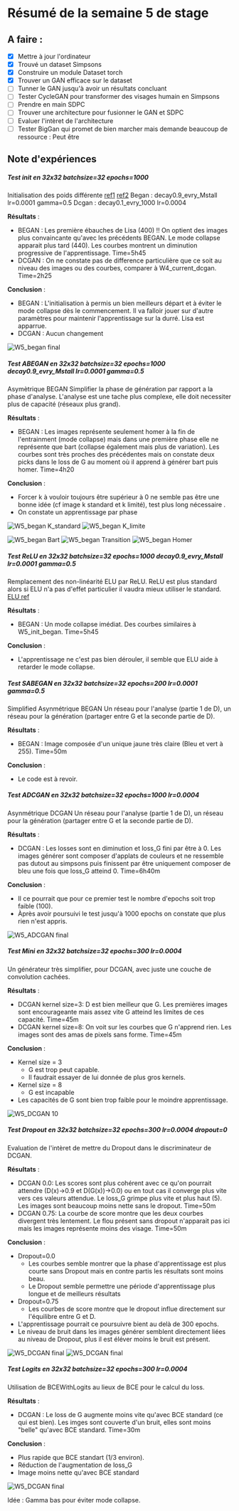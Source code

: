 # Résumé de la semaine 5 de stage


## A faire :

- [x]  Mettre à jour l'ordinateur
- [x]  Trouvé un dataset Simpsons
- [x]  Construire un module Dataset torch
- [x]  Trouver un GAN efficace sur le dataset
- [ ] Tunner le GAN jusqu'à avoir un résultats concluant
- [ ] Tester CycleGAN pour transformer des visages humain en Simpsons
- [ ] Prendre en main SDPC
- [ ] Trouver une architecture pour fusionner le GAN et SDPC
- [ ] Evaluer l'intèret de l'architecture
- [ ] Tester BigGan qui promet de bien marcher mais demande beaucoup de ressource : Peut être

## Note d'expériences

##### Test init en 32x32 batchsize=32 epochs=1000
Initialisation des poids différente [ref1](https://github.com/carpedm20/BEGAN-pytorch/issues/7) [ref2](https://stackoverflow.com/questions/49433936/how-to-initialize-weights-in-pytorch) 
Began : decay0.9_evry_Mstall  lr=0.0001 gamma=0.5
Dcgan : decay0.1_evry_1000 lr=0.0004

__Résultats__ :
  - BEGAN : Les première ébauches de Lisa (400) !! On optient des images plus convaincante qu'avec les précédents BEGAN. Le mode collapse apparait plus tard (440). Les courbes montrent un diminution progressive de l'apprentissage.
		Time=5h45
  - DCGAN : On ne constate pas de difference particulière que ce soit au niveau des images ou des courbes, comparer à W4_current_dcgan.
		Time=2h25
		
__Conclusion__ :
  - BEGAN : L'initialisation à permis un bien meilleurs départ et à éviter le mode collapse dès le commencement. Il va falloir jouer sur d'autre paramètres pour maintenir l'apprentissage sur la durré. Lisa est apparrue.
  - DCGAN : Aucun changement

![W5_began final](W5_init_began/final.png "BEGAN")


##### Test ABEGAN en 32x32 batchsize=32 epochs=1000 decay0.9_evry_Mstall  lr=0.0001 gamma=0.5
Asymètrique BEGAN
Simplifier la phase de génération par rapport a la phase d'analyse. L'analyse est une tache plus complexe, elle doit necessiter plus de capacité (réseaux plus grand). 

__Résultats__ :
  - BEGAN  : Les images représente seulement homer à la fin de l'entrainment (mode collapse) mais dans une première phase elle ne représente que bart (collapse également mais plus de variation). Les courbes sont très proches des précédentes mais on constate deux picks dans le loss de G au moment où il apprend à générer bart puis homer.
		Time=4h20
		
__Conclusion__ :
  - Forcer k à vouloir toujours être supérieur à 0 ne semble pas être une bonne idée (cf image k standard et k limité), test plus long nécessaire .
  - On constate un apprentissage par phase
  
![W5_began K_standard](W5_archi_abegan/k_standard.png "k standard")
![W5_began K_limite](W5_archi_abegan/k_limite.png "k limité")

![W5_began Bart](W5_archi_abegan/bart.png "Bart")
![W5_began Transition](W5_archi_abegan/transition.png "Transition")
![W5_began Homer](W5_archi_abegan/homer.png "Homer")
  
##### Test ReLU en 32x32 batchsize=32 epochs=1000 decay0.9_evry_Mstall  lr=0.0001 gamma=0.5
Remplacement des non-linéarité ELU par ReLU. ReLU est plus standard alors si ELU n'a pas d'effet particulier il vaudra mieux utiliser le standard.
[ELU ref](https://arxiv.org/pdf/1511.07289.pdf)

__Résultats__ :
  - BEGAN : Un mode collapse imédiat. Des courbes similaires à W5_init_began. 
		Time=5h45
		
__Conclusion__ :
  - L'apprentissage ne c'est pas bien dérouler, il semble que ELU aide à retarder le mode collapse.

##### Test SABEGAN en 32x32 batchsize=32 epochs=200 lr=0.0001 gamma=0.5
Simplified Asynmétrique BEGAN
Un réseau pour l'analyse (partie 1 de D), un réseau pour la génération (partager entre G et la seconde partie de D).

__Résultats__ :
  - BEGAN : Image composée d'un unique jaune très claire (Bleu et vert à 255). 
		Time=50m
		
__Conclusion__ :
  - Le code est à revoir.
  
##### Test ADCGAN en 32x32 batchsize=32 epochs=1000 lr=0.0004 
Asynmétrique DCGAN
Un réseau pour l'analyse (partie 1 de D), un réseau pour la génération (partager entre G et la seconde partie de D).

__Résultats__ :
  - DCGAN : Les losses sont en diminution et loss_G fini par être à 0. Les images générer sont composer d'applats de couleurs et ne ressemble pas dutout au simpsons puis finissent par être uniquement composer de bleu une fois que loss_G atteind 0. 
		Time=6h40m
		
__Conclusion__ :
  - Il ce pourrait que pour ce premier test le nombre d'epochs soit trop faible (100).
  - Àprès avoir poursuivi le test jusqu'à 1000 epochs on constate que plus rien n'est appris.
  
![W5_ADCGAN final](W5_archi_adcgan/final.png "ADCGAN")
  
##### Test Mini en 32x32 batchsize=32 epochs=300 lr=0.0004
Un générateur très simplifier, pour DCGAN, avec juste une couche de convolution cachées.

__Résultats__ :
  - DCGAN kernel size=3: D est bien meilleur que G. Les premières images sont encourageante mais assez vite G atteind les limites de ces capacité.
		Time=45m
  - DCGAN kernel size=8: On voit sur les courbes que G n'apprend rien. Les images sont des amas de pixels sans forme.
		Time=45m
		
__Conclusion__ :
  - Kernel size = 3 
    - G est trop peut capable.
    - Il faudrait essayer de lui donnée de plus gros kernels.
  - Kernel size = 8
    - G est incapable
  - Les capacités de G sont bien trop faible pour le moindre apprentissage.
    
![W5_DCGAN 10](W5_mini_dcgan/kenel3/10.png "Mini DCGAN early kernel 3")
  
##### Test Dropout en 32x32 batchsize=32 epochs=300 lr=0.0004 dropout=0
Evaluation de l'intèret de mettre du Dropout dans le discriminateur de DCGAN.

__Résultats__ :
  - DCGAN 0.0: Les scores sont plus cohérent avec ce qu'on pourrait attendre (D(x)->0.9 et D(G(x))->0.0) ou en tout cas il converge plus vite vers ces valeurs attendue. Le loss_G grimpe plus vite et plus haut (5).  Les images sont beaucoup moins nette sans le dropout.
		Time=50m
  - DCGAN 0.75: La courbe de score montre que les deux courbes divergent très lentement. Le flou présent sans dropout n'apparait pas ici mais les images représente moins des visage.
		Time=50m
		
__Conclusion__ :
  - Dropout=0.0
    - Les courbes semble montrer que la phase d'apprentissage est plus courte sans Dropout mais en contre partis les résultats sont moins beau.
    - Le Dropout semble permettre une période d'apprentissage plus longue et de meilleurs résultats
  - Dropout=0.75
    - Les courbes de score montre que le dropout influe directement sur l'équilibre entre G et D. 
  - L'apprentissage pourrait ce poursuivre bient au delà de 300 epochs.
  - Le niveau de bruit dans les images  générer semblent directement liées au niveau de Dropout, plus il est éléver moins le bruit est présent.

![W5_DCGAN final](W5_dropout_dcgan/0.0/final.png "Dropout 0.0 DCGAN")
![W5_DCGAN final](W5_dropout_dcgan/0.75/final.png "Dropout 0.75 DCGAN")

##### Test Logits en 32x32 batchsize=32 epochs=300 lr=0.0004
Utilisation de BCEWithLogits au lieux de BCE pour le calcul du loss.

__Résultats__ :
  - DCGAN : Le loss de G augmente moins vite qu'avec BCE standard (ce qui est bien). Les imges sont couverte d'un bruit, elles sont moins "belle" qu'avec BCE standard. 
		Time=30m
		
__Conclusion__ :
  - Plus rapide que BCE standart (1/3 environ).
  - Réduction de l'augmentation de loss_G
  - Image moins nette qu'avec BCE standard
  
![W5_DCGAN final](W5_logits_dcgan/final.png "BCELogits DCGAN")
  
Idée : Gamma bas pour éviter mode collapse.
